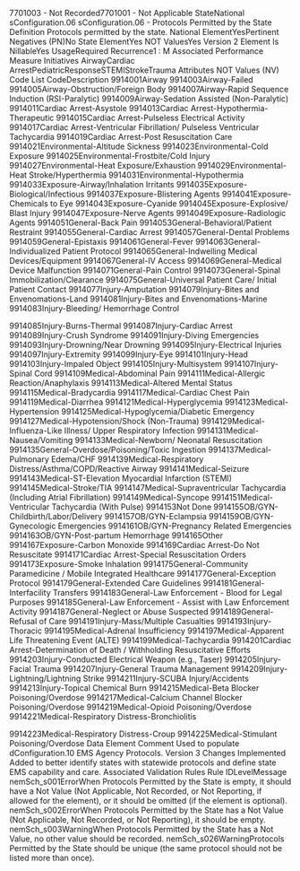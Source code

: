 

7701003 - Not Recorded7701001 - Not Applicable
StateNational
sConfiguration.06
sConfiguration.06 - Protocols Permitted by the State
Definition
Protocols permitted by the state.
National ElementYesPertinent Negatives (PN)No
State ElementYes
NOT ValuesYes
Version 2 Element
Is NillableYes
UsageRequired
Recurrence1 : M
Associated Performance Measure Initiatives
AirwayCardiac ArrestPediatricResponseSTEMIStrokeTrauma
Attributes
NOT Values (NV)
Code List
CodeDescription
9914001Airway
9914003Airway-Failed
9914005Airway-Obstruction/Foreign Body
9914007Airway-Rapid Sequence Induction (RSI-Paralytic)
9914009Airway-Sedation Assisted (Non-Paralytic)
9914011Cardiac Arrest-Asystole
9914013Cardiac Arrest-Hypothermia-Therapeutic
9914015Cardiac Arrest-Pulseless Electrical Activity
9914017Cardiac Arrest-Ventricular Fibrillation/ Pulseless Ventricular Tachycardia
9914019Cardiac Arrest-Post Resuscitation Care
9914021Environmental-Altitude Sickness
9914023Environmental-Cold Exposure
9914025Environmental-Frostbite/Cold Injury
9914027Environmental-Heat Exposure/Exhaustion
9914029Environmental-Heat Stroke/Hyperthermia
9914031Environmental-Hypothermia
9914033Exposure-Airway/Inhalation Irritants
9914035Exposure-Biological/Infectious
9914037Exposure-Blistering Agents
9914041Exposure-Chemicals to Eye
9914043Exposure-Cyanide
9914045Exposure-Explosive/ Blast Injury
9914047Exposure-Nerve Agents
9914049Exposure-Radiologic Agents
9914051General-Back Pain
9914053General-Behavioral/Patient Restraint
9914055General-Cardiac Arrest
9914057General-Dental Problems
9914059General-Epistaxis
9914061General-Fever
9914063General-Individualized Patient Protocol
9914065General-Indwelling Medical Devices/Equipment
9914067General-IV Access
9914069General-Medical Device Malfunction
9914071General-Pain Control
9914073General-Spinal Immobilization/Clearance
9914075General-Universal Patient Care/ Initial Patient Contact
9914077Injury-Amputation
9914079Injury-Bites and Envenomations-Land
9914081Injury-Bites and Envenomations-Marine
9914083Injury-Bleeding/ Hemorrhage Control

9914085Injury-Burns-Thermal
9914087Injury-Cardiac Arrest
9914089Injury-Crush Syndrome
9914091Injury-Diving Emergencies
9914093Injury-Drowning/Near Drowning
9914095Injury-Electrical Injuries
9914097Injury-Extremity
9914099Injury-Eye
9914101Injury-Head
9914103Injury-Impaled Object
9914105Injury-Multisystem
9914107Injury-Spinal Cord
9914109Medical-Abdominal Pain
9914111Medical-Allergic Reaction/Anaphylaxis
9914113Medical-Altered Mental Status
9914115Medical-Bradycardia
9914117Medical-Cardiac Chest Pain
9914119Medical-Diarrhea
9914121Medical-Hyperglycemia
9914123Medical-Hypertension
9914125Medical-Hypoglycemia/Diabetic Emergency
9914127Medical-Hypotension/Shock (Non-Trauma)
9914129Medical-Influenza-Like Illness/ Upper Respiratory Infection
9914131Medical-Nausea/Vomiting
9914133Medical-Newborn/ Neonatal Resuscitation
9914135General-Overdose/Poisoning/Toxic Ingestion
9914137Medical-Pulmonary Edema/CHF
9914139Medical-Respiratory Distress/Asthma/COPD/Reactive Airway
9914141Medical-Seizure
9914143Medical-ST-Elevation Myocardial Infarction (STEMI)
9914145Medical-Stroke/TIA
9914147Medical-Supraventricular Tachycardia (Including Atrial Fibrillation)
9914149Medical-Syncope
9914151Medical-Ventricular Tachycardia (With Pulse)
9914153Not Done
9914155OB/GYN-Childbirth/Labor/Delivery
9914157OB/GYN-Eclampsia
9914159OB/GYN-Gynecologic Emergencies
9914161OB/GYN-Pregnancy Related Emergencies
9914163OB/GYN-Post-partum Hemorrhage
9914165Other
9914167Exposure-Carbon Monoxide
9914169Cardiac Arrest-Do Not Resuscitate
9914171Cardiac Arrest-Special Resuscitation Orders
9914173Exposure-Smoke Inhalation
9914175General-Community Paramedicine / Mobile Integrated Healthcare
9914177General-Exception Protocol
9914179General-Extended Care Guidelines
9914181General-Interfacility Transfers
9914183General-Law Enforcement - Blood for Legal Purposes
9914185General-Law Enforcement - Assist with Law Enforcement Activity
9914187General-Neglect or Abuse Suspected
9914189General-Refusal of Care
9914191Injury-Mass/Multiple Casualties
9914193Injury-Thoracic
9914195Medical-Adrenal Insufficiency
9914197Medical-Apparent Life Threatening Event (ALTE)
9914199Medical-Tachycardia
9914201Cardiac Arrest-Determination of Death / Withholding Resuscitative Efforts
9914203Injury-Conducted Electrical Weapon (e.g., Taser)
9914205Injury-Facial Trauma
9914207Injury-General Trauma Management
9914209Injury-Lightning/Lightning Strike
9914211Injury-SCUBA Injury/Accidents
9914213Injury-Topical Chemical Burn
9914215Medical-Beta Blocker Poisoning/Overdose
9914217Medical-Calcium Channel Blocker Poisoning/Overdose
9914219Medical-Opioid Poisoning/Overdose
9914221Medical-Respiratory Distress-Bronchiolitis

9914223Medical-Respiratory Distress-Croup
9914225Medical-Stimulant Poisoning/Overdose
Data Element Comment
Used to populate dConfiguration.10 EMS Agency Protocols.
Version 3 Changes Implemented
Added to better identify states with statewide protocols and define state EMS capability and care.
Associated Validation Rules
Rule IDLevelMessage
nemSch_s001ErrorWhen Protocols Permitted by the State is empty, it should have a Not Value (Not Applicable, Not
Recorded, or Not Reporting, if allowed for the element), or it should be omitted (if the element is
optional).
nemSch_s002ErrorWhen Protocols Permitted by the State has a Not Value (Not Applicable, Not Recorded, or Not
Reporting), it should be empty.
nemSch_s003WarningWhen Protocols Permitted by the State has a Not Value, no other value should be recorded.
nemSch_s026WarningProtocols Permitted by the State should be unique (the same protocol should not be listed more
than once).